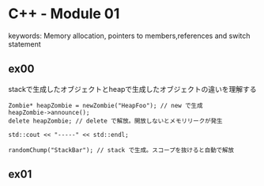 # C++ - Module 01
keywords: Memory allocation, pointers to members,references and switch statement

## ex00
stackで生成したオブジェクトとheapで生成したオブジェクトの違いを理解する
```
Zombie* heapZombie = newZombie("HeapFoo"); // new で生成
heapZombie->announce();
delete heapZombie; // delete で解放。開放しないとメモリリークが発生

std::cout << "-----" << std::endl;

randomChump("StackBar"); // stack で生成。スコープを抜けると自動で解放
```

## ex01
